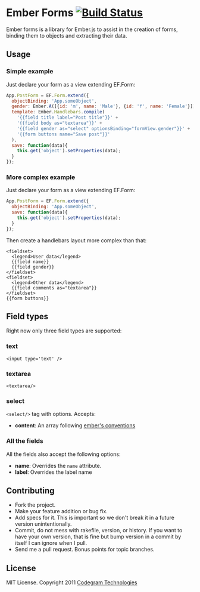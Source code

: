 # Ember Forms [![Build Status](https://secure.travis-ci.org/codegram/ember-forms.png?branch=master)](http://travis-ci.org/codegram/ember-forms)

Ember forms is a library for Ember.js to assist in the creation of forms,
binding them to objects and extracting their data.

## Usage

### Simple example

Just declare your form as a view extending EF.Form:

```Javascript
App.PostForm = EF.Form.extend({
  objectBinding: 'App.someObject',
  gender: Ember.A([{id: 'm', name: 'Male'}, {id: 'f', name: 'Female'}]),
  template: Ember.Handlebars.compile(
    '{{field title label="Post title"}}' +
    '{{field body as="textarea"}}' +
    '{{field gender as="select" optionsBinding="formView.gender"}}' +
    '{{form buttons name="Save post"}}'
  ),
  save: function(data){
    this.get('object').setProperties(data);
  }
});
```

### More complex example

Just declare your form as a view extending EF.Form:

```Javascript
App.PostForm = EF.Form.extend({
  objectBinding: 'App.someObject',
  save: function(data){
    this.get('object').setProperties(data);
  }
});
```

Then create a handlebars layout more complex than that:

```Handlebars
<fieldset>
  <legend>User data</legend>
  {{field name}}
  {{field gender}}
</fieldset>
<fieldset>
  <legend>Other data</legend>
  {{field comments as="textarea"}}
</fieldset>
{{form buttons}}
```

## Field types

Right now only three field types are supported:

### text
`<input type='text' />`

### textarea
`<textarea/>`

### select
`<select/>` tag with options. Accepts:

* **content**: An array following [ember's conventions](http://docs.emberjs.com/#doc=Ember.Select&method=content&src=false)

### All the fields

All the fields also accept the following options:
* **name**: Overrides the `name` attribute.
* **label**: Overrides the label name

## Contributing

* Fork the project.
* Make your feature addition or bug fix.
* Add specs for it. This is important so we don't break it in a future
  version unintentionally.
* Commit, do not mess with rakefile, version, or history.
  If you want to have your own version, that is fine but bump version
  in a commit by itself I can ignore when I pull.
* Send me a pull request. Bonus points for topic branches.

## License

MIT License. Copyright 2011 [Codegram Technologies](http://codegram.com)
